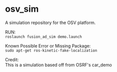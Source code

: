 # osv_sim
A simulation repository for the OSV platform.

RUN:   
```roslaunch fusion_ad_sim demo.launch```







Known Possible Error or Missing Package:   
```sudo apt-get ros-kinetic-fake-localization```










Credit:  
This is a simulation based off from OSRF's car_demo
